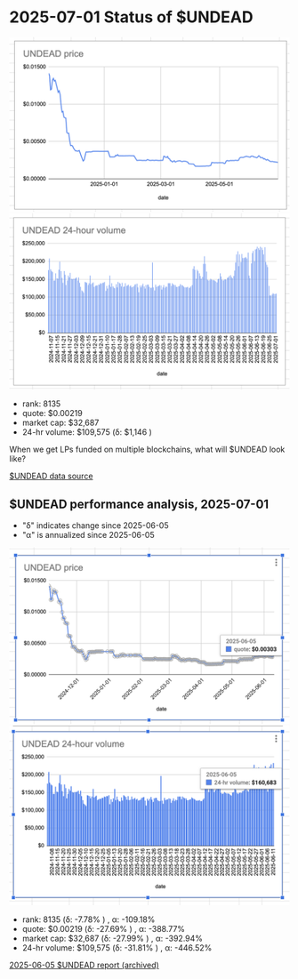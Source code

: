 # 2025-07-01 Status of $UNDEAD 

![$UNDEAD rank](imgs/01a-rank.png) 
![$UNDEAD quote](imgs/01b-quote.png) 
![$UNDEAD market captalization](imgs/01c-cap.png) 
![$UNDEAD 24-hour volume](imgs/01d-vol.png) 

* rank: 8135 
* quote: $0.00219 
* market cap: $32,687 
* 24-hr volume: $109,575 (δ: $1,146 ) 

When we get LPs funded on multiple blockchains, what will $UNDEAD look like? 

[$UNDEAD data source](https://www.coingecko.com/en/coins/undead-blocks) 
## $UNDEAD performance analysis, 2025-07-01 

* "δ" indicates change since 2025-06-05 
* "α" is annualized since 2025-06-05 

![$UNDEAD rank](/blog/snapshot/imgs/01a-rank.png)
![$UNDEAD quote](/blog/snapshot/imgs/01b-quote.png)
![$UNDEAD market captalization](/blog/snapshot/imgs/01c-cap.png)
![$UNDEAD 24-hour volume](/blog/snapshot/imgs/01d-vol.png)

* rank: 8135 (δ: -7.78% ) , α: -109.18% 
* quote: $0.00219 (δ: -27.69% ) , α: -388.77% 
* market cap: $32,687 (δ: -27.99% ) , α: -392.94% 
* 24-hr volume: $109,575 (δ: -31.81% ) , α: -446.52% 

[2025-06-05 $UNDEAD report (archived)](https://github.com/pivoteur/biz/tree/main/blog/snapshot) 

